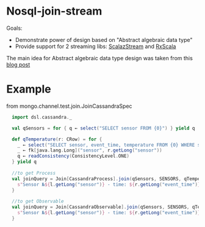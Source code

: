 Nosql-join-stream
===================

Goals:
  * Demonstrate power of design based on "Abstract algebraic data type"
  * Provide support for 2 streaming libs: [ScalazStream](https://github.com/scalaz/scalaz-stream) and [RxScala](https://github.com/ReactiveX/RxScala.git)

The main idea for Abstract algebraic data type design was taken from this [blog post](http://io.pellucid.com/blog/abstract-algebraic-data-type)


Example 
===============================
from mongo.channel.test.join.JoinCassandraSpec

```scala
  import dsl.cassandra._

  val qSensors = for { q ← select("SELECT sensor FROM {0}") } yield q

  def qTemperature(r: CRow) = for {
    _ ← select("SELECT sensor, event_time, temperature FROM {0} WHERE sensor = ?")
    _ ← fk[java.lang.Long]("sensor", r.getLong("sensor"))
    q ← readConsistency(ConsistencyLevel.ONE)
  } yield q
  
  //to get Process
  val joinQuery = Join[CassandraProcess].join(qSensors, SENSORS, qTemperature, TEMPERATURE, KEYSPACE) { (l, r) ⇒
    s"Sensor №${l.getLong("sensor")} - time: ${r.getLong("event_time")} temperature: ${r.getDouble("temperature")}"
  }
  
  //to get Observable
  val joinQuery = Join[CassandraObservable].join(qSensors, SENSORS, qTemperature, TEMPERATURE, KEYSPACE) { (l, r) ⇒
    s"Sensor №${l.getLong("sensor")} - time: ${r.getLong("event_time")} temperature: ${r.getDouble("temperature")}"
  }
    
```